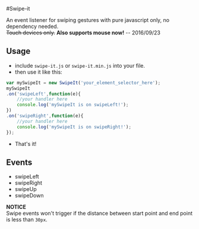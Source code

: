 #Swipe-it

An event listener for swiping gestures with pure javascript only, no dependency needed.  
~~Touch devices only.~~
**Also supports mouse now!** -- 2016/09/23

## Usage

 - include `swipe-it.js` or `swipe-it.min.js` into your file.
 - then use it like this:

```js
var mySwipeIt = new SwipeIt('your_element_selector_here');
mySwipeIt
.on('swipeLeft',function(e){
	//your handler here
	console.log('mySwipeIt is on swipeLeft!');
})
.on('swipeRight',function(e){
	//your handler here
	console.log('mySwipeIt is on swipeRight!');
});
```
- That's it!


## Events

- swipeLeft
- swipeRight
- swipeUp
- swipeDown

**NOTICE**  
Swipe events won't trigger if the distance between start point and end point is less than `30px`.

